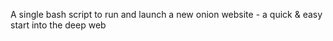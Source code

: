 A single bash script to run and launch a new onion website - a quick & easy start into the deep web
